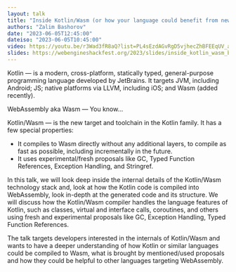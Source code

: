 ```yaml
---
layout: talk
title: "Inside Kotlin/Wasm (or how your language could benefit from new proposals, like GC, EH, TFR)"
authors: "Zalim Bashorov"
date: "2023-06-05T12:45:00"
dateiso: "2023-06-05T10:45:00"
video: https://youtu.be/r3Wad3fR8aQ?list=PL4sEzdAGvRgD5vjhecZhBFEEqUV_a_rAD
slides: https://webengineshackfest.org/2023/slides/inside_kotlin_wasm_by_zalim_bashorov.pdf
---
```


Kotlin — is a modern, cross-platform, statically typed, general-purpose programming language developed by JetBrains. It targets JVM, including Android; JS; native platforms via LLVM, including iOS; and Wasm (added recently).

WebAssembly aka Wasm — You know...

Kotlin/Wasm — is the new target and toolchain in the Kotlin family. It has a few special properties:
* It compiles to Wasm directly without any additional layers, to compile as fast as possible, including incrementally in the future.
* It uses experimental/fresh proposals like GC, Typed Function References, Exception Handling, and Stringref.

In this talk, we will look deep inside the internal details of the Kotlin/Wasm technology stack and, look at how the Kotlin code is compiled into WebAssembly, look in-depth at the generated code and its structure. We will discuss how the Kotlin/Wasm compiler handles the language features of Kotlin, such as classes, virtual and interface calls, coroutines, and others using fresh and experimental proposals like GC, Exception Handling, Typed Function References.

The talk targets developers interested in the internals of Kotlin/Wasm and wants to have a deeper understanding of how Kotlin or similar languages could be compiled to Wasm, what is brought by mentioned/used proposals and how they could be helpful to other languages targeting WebAssembly.

